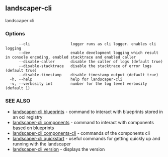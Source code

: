 ## landscaper-cli

landscaper cli

### Options

```
      --cli                  logger runs as cli logger. enables cli logging
      --dev                  enable development logging which result in console encoding, enabled stacktrace and enabled caller
      --disable-caller       disable the caller of logs (default true)
      --disable-stacktrace   disable the stacktrace of error logs (default true)
      --disable-timestamp    disable timestamp output (default true)
  -h, --help                 help for landscaper-cli
  -v, --verbosity int        number for the log level verbosity (default 1)
```

### SEE ALSO

* [landscaper-cli blueprints](landscaper-cli_blueprints.md)	 - command to interact with blueprints stored in an oci registry
* [landscaper-cli components](landscaper-cli_components.md)	 - command to interact with components based on blueprints
* [landscaper-cli components-cli](landscaper-cli_components-cli.md)	 - commands of the components cli
* [landscaper-cli quickstart](landscaper-cli_quickstart.md)	 - useful commands for getting quickly up and running with the landscaper
* [landscaper-cli version](landscaper-cli_version.md)	 - displays the version

